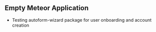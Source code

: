 ## Empty Meteor Application
* Testing autoform-wizard package for user onboarding and account creation